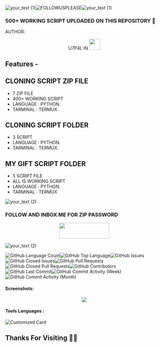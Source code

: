 <p align="center">
  
![your_text (1)](https://user-images.githubusercontent.com/20098740/178626261-2bbb5de6-2290-47d6-abc0-729eb0e330e4.png)![FOLLOWUSPLEASE](https://user-images.githubusercontent.com/20098740/178381026-1c2ecd91-7eb5-4ace-84b5-c0d16b677cb6.gif)![your_text (1)](https://user-images.githubusercontent.com/20098740/178626261-2bbb5de6-2290-47d6-abc0-729eb0e330e4.png)

### 500+ WORKING SCRIPT UPLOADED ON THIS REPOSITORY 🎯

AUTHOR:
<p align="center">
U7P4L IN <img src="https://emojis.slackmojis.com/emojis/images/1588315024/8823/hyperkitty.gif" width="35px"></i></b></h2> 

## Features -

##  CLONING SCRIPT ZIP FILE 
- 7 ZIP FILE 
- 400+ WORKING SCRIPT 
- LANGUAGE : PYTHON.
- TARMINAL : TERMUX.

##  CLONING SCRIPT FOLDER
- 3 SCRIPT 
- LANGUAGE : PYTHON.
- TARMINAL : TERMUX.

##  MY GIFT SCRIPT  FOLDER
- 5 SCRIPT FILE 
- ALL IS WORKING SCRIPT 
- LANGUAGE : PYTHON.
- TARMINAL : TERMUX

![your_text (2)](https://user-images.githubusercontent.com/20098740/178893676-7c80941a-fcb6-42b8-a6b1-9b2f540779eb.gif)

### FOLLOW AND INBOX ME FOR ZIP PASSWORD 
<p align="center">  <a href="https://t.me/TheU7p4lArmyX"><img width="160" height="50" src="https://i.imgur.com/N7AK7XY.png"></a></p> 
  
![your_text (2)](https://user-images.githubusercontent.com/20098740/178893676-7c80941a-fcb6-42b8-a6b1-9b2f540779eb.gif)

<p align="center">

<img alt="GitHub Language Count" src="https://img.shields.io/github/languages/count/U7P4L-IN/OPEN-SOURCE" /><img alt="GitHub Top Language" src="https://img.shields.io/github/languages/top/U7P4L-IN/OPEN-SOURCE" /><img alt="" src="https://img.shields.io/github/repo-size/U7P4L-IN/OPEN-SOURCE" /><img alt="GitHub Issues" src="https://img.shields.io/github/issues/U7P4L-IN/OPEN-SOURCE" /><img alt="GitHub Closed Issues" src="https://img.shields.io/github/issues-closed/U7P4L-IN/OPEN-SOURCE" /><img alt="GitHub Pull Requests" src="https://img.shields.io/github/issues-pr/U7P4L-IN/OPEN-SOURCE" /><img alt="GitHub Closed Pull Requests" src="https://img.shields.io/github/issues-pr-closed/U7P4L-IN/OPEN-SOURCE" /><img alt="GitHub Contributors" src="https://img.shields.io/github/contributors/U7P4L-IN/OPEN-SOURCE" />
<img alt="GitHub Last Commit" src="https://img.shields.io/github/last-commit/U7P4L-IN/OPEN-SOURCE" /><img alt="GitHub Commit Activity (Week)" src="https://img.shields.io/github/commit-activity/w/U7P4L-IN/OPEN-SOURCE" /><img alt="GitHub Commit Activity (Month)" src="https://img.shields.io/github/commit-activity/m/U7P4L-IN/OPEN-SOURCE" />

#### Screenshots:

<p align="center"><img src="https://github.com/U7P4L-IN/OPEN-SOURCE/blob/master/image/GridArt_20230905_171054807.jpg"> 
  
#### Tools Languages :
<p align="center">
  
 ![Customized Card](https://github-readme-stats.vercel.app/api/pin?username=U7P4L-IN&repo=OPEN-SOURCE&title_color=fff&icon_color=f9f9f9&text_color=9f9f9f&bg_color=151515)

## Thanks For Visiting 🧡🧡
